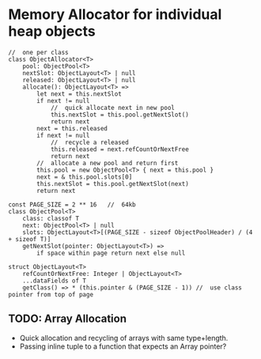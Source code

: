 # Memory Allocator for individual heap objects

    //  one per class
    class ObjectAllocator<T>
        pool: ObjectPool<T>
        nextSlot: ObjectLayout<T> | null
        released: ObjectLayout<T> | null
        allocate(): ObjectLayout<T> =>
            let next = this.nextSlot
            if next != null
                //  quick allocate next in new pool
                this.nextSlot = this.pool.getNextSlot()
                return next
            next = this.released
            if next != null
                //  recycle a released
                this.released = next.refCountOrNextFree
                return next
            //  allocate a new pool and return first
            this.pool = new ObjectPool<T> { next = this.pool }
            next = & this.pool.slots[0]
            this.nextSlot = this.pool.getNextSlot(next)
            return next

    const PAGE_SIZE = 2 ** 16   //  64kb
    class ObjectPool<T>
        class: classof T
        next: ObjectPool<T> | null
        slots: ObjectLayout<T>[(PAGE_SIZE - sizeof ObjectPoolHeader) / (4 + sizeof T)]
        getNextSlot(pointer: ObjectLayout<T>) =>
            if space within page return next else null

    struct ObjectLayout<T>
        refCountOrNextFree: Integer | ObjectLayout<T>
        ...dataFields of T
        getClass() => * (this.pointer & (PAGE_SIZE - 1)) //  use class pointer from top of page

## TODO: Array Allocation

- Quick allocation and recycling of arrays with same type+length.
- Passing inline tuple to a function that expects an Array pointer?
